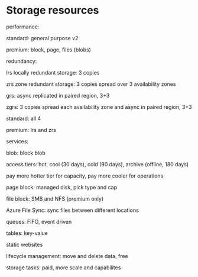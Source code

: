 # Storage resources

performance:

standard: general purpose v2

premium: block, page, files (blobs)

redundancy:

lrs locally redundant storage: 3 copies

zrs zone redundant storage: 3 copies spread over 3 availability zones

grs: async replicated in paired region, 3+3

zgrs: 3 copies spread each availability zone and async in paired region, 3+3

standard: all 4

premium: lrs and zrs

services:

blob: block blob

access tiers: hot, cool (30 days), cold (90 days), archive (offline, 180 days)

pay more hotter tier for capacity, pay more cooler for operations

page block: managed disk, pick type and cap

file block: SMB and NFS (premium only)

Azure File Sync: sync files between different locations

queues: FIFO, event driven

tables: key-value

static websites

lifecycle management: move and delete data, free

storage tasks: paid, more scale and capabilites